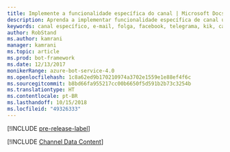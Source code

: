 ```yaml
---
title: Implemente a funcionalidade específica do canal | Microsoft Docs
description: Aprenda a implementar funcionalidade específica de canal usando o SDK do Bot Builder para .NET.
keywords: canal específico, e-mail, folga, facebook, telegrama, kik, canal personalizado
author: RobStand
ms.author: kamrani
manager: kamrani
ms.topic: article
ms.prod: bot-framework
ms.date: 12/13/2017
monikerRange: azure-bot-service-4.0
ms.openlocfilehash: 1c8a62ed9b170210974a3702e1559e1e88ef4f6c
ms.sourcegitcommit: b8bd66fa955217cc00b6650f5d591b2b73c3254b
ms.translationtype: HT
ms.contentlocale: pt-BR
ms.lasthandoff: 10/15/2018
ms.locfileid: "49326333"
---
```

[!INCLUDE [pre-release-label](../includes/pre-release-label.md)]

[!INCLUDE [Channel Data Content](../includes/snippet-channeldata.md)]
